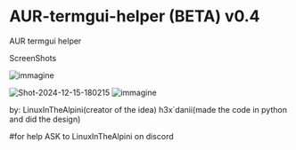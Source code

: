 # AUR-termgui-helper (BETA) v0.4
AUR termgui helper


ScreenShots

![immagine](https://github.com/user-attachments/assets/35013264-0d15-4741-a178-077858559b63)

![Shot-2024-12-15-180215](https://github.com/user-attachments/assets/3f51c76a-8bb2-4171-ae12-b93664b3d39d)
![immagine](https://github.com/user-attachments/assets/697a10fe-2972-46fa-b5e2-173c7901c417)


by:
LinuxInTheAlpini(creator of the idea)
h3x`danii(made the code in python and did the design)

#for help ASK to LinuxInTheAlpini on discord
